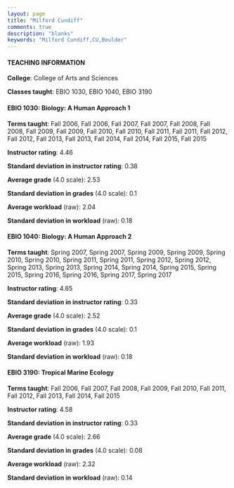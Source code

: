 ```yaml
---
layout: page
title: "Milford Cundiff" 
comments: true
description: "blanks"
keywords: "Milford Cundiff,CU,Boulder"
---
```

<head>
<script src="https://ajax.googleapis.com/ajax/libs/jquery/2.1.3/jquery.min.js"></script>
<script src="https://dl.dropboxusercontent.com/s/pc42nxpaw1ea4o9/highcharts.js?dl=0"></script>
<!-- <script src="../assets/js/highcharts.js"></script> -->
<style type="text/css">@font-face {
	font-family: "Bebas Neue";
	src: url(https://www.filehosting.org/file/details/544349/BebasNeue Regular.otf) format("opentype");
	}
	h1.Bebas { 
		font-family: "Bebas Neue", Verdana, Tahoma;
	}
</style>
</head>
	   
#### TEACHING INFORMATION

**College**: College of Arts and Sciences

**Classes taught**: EBIO 1030, EBIO 1040, EBIO 3190

#### EBIO 1030: Biology: A Human Approach 1

**Terms taught**: Fall 2006, Fall 2006, Fall 2007, Fall 2007, Fall 2008, Fall 2008, Fall 2009, Fall 2009, Fall 2010, Fall 2010, Fall 2011, Fall 2011, Fall 2012, Fall 2012, Fall 2013, Fall 2013, Fall 2014, Fall 2014, Fall 2015, Fall 2015

**Instructor rating**: 4.46

**Standard deviation in instructor rating**: 0.38

**Average grade** (4.0 scale): 2.53

**Standard deviation in grades** (4.0 scale): 0.1

**Average workload** (raw): 2.04

**Standard deviation in workload** (raw): 0.18

#### EBIO 1040: Biology: A Human Approach 2

**Terms taught**: Spring 2007, Spring 2007, Spring 2009, Spring 2009, Spring 2010, Spring 2010, Spring 2011, Spring 2011, Spring 2012, Spring 2012, Spring 2013, Spring 2013, Spring 2014, Spring 2014, Spring 2015, Spring 2015, Spring 2016, Spring 2016, Spring 2017, Spring 2017

**Instructor rating**: 4.65

**Standard deviation in instructor rating**: 0.33

**Average grade** (4.0 scale): 2.52

**Standard deviation in grades** (4.0 scale): 0.1

**Average workload** (raw): 1.93

**Standard deviation in workload** (raw): 0.18

#### EBIO 3190: Tropical Marine Ecology

**Terms taught**: Fall 2006, Fall 2007, Fall 2008, Fall 2009, Fall 2010, Fall 2011, Fall 2012, Fall 2013, Fall 2014, Fall 2015

**Instructor rating**: 4.58

**Standard deviation in instructor rating**: 0.33

**Average grade** (4.0 scale): 2.66

**Standard deviation in grades** (4.0 scale): 0.08

**Average workload** (raw): 2.32

**Standard deviation in workload** (raw): 0.14

